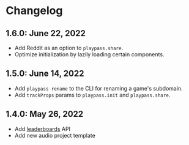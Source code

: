 # Changelog

## 1.6.0: June 22, 2022

- Add Reddit as an option to `playpass.share`.
- Optimize initialization by lazily loading certain components.

## 1.5.0: June 14, 2022

- Add `playpass rename` to the CLI for renaming a game's subdomain.
- Add `trackProps` params to `playpass.init` and `playpass.share`.

## 1.4.0: May 26, 2022

- Add [leaderboards](/leaderboards) API
- Add new audio project template
